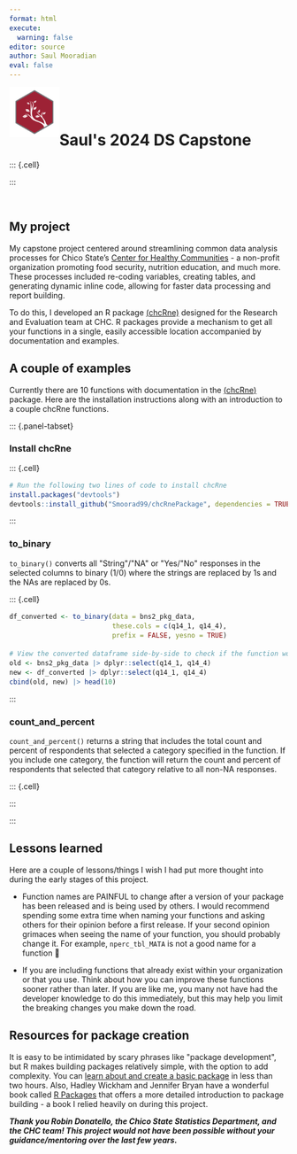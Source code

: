 ```yaml
---
format: html
execute:
  warning: false
editor: source
author: Saul Mooradian
eval: false
---
```




<img src="Sauls-image.png" alt="chcRne logo" style="width: 18%; float: left;"/>

<hr style="height:40px; visibility:hidden;" />

# Saul's 2024 DS Capstone


::: {.cell}

:::


<br/>

## My project

My capstone project centered around streamlining common data analysis processes for Chico State’s [Center for Healthy Communities](https://chcchicostate.org/) - a non-profit organization promoting food security, nutrition education, and much more. These processes included re-coding variables, creating tables, and generating dynamic inline code, allowing for faster data processing and report building.

To do this, I developed an R package [(chcRne)](https://smoorad99.github.io/chcRnePackage/index.html) designed for the Research and Evaluation team at CHC. R packages provide a mechanism to get all your functions in a single, easily accessible location accompanied by documentation and examples. 

## A couple of examples

Currently there are 10 functions with documentation in the [(chcRne)](https://smoorad99.github.io/chcRnePackage/index.html) package. Here are the installation instructions along with an introduction to a couple chcRne functions.

::: {.panel-tabset}

### Install chcRne


::: {.cell}

```{.r .cell-code}
# Run the following two lines of code to install chcRne
install.packages("devtools") 
devtools::install_github("Smoorad99/chcRnePackage", dependencies = TRUE)
```
:::


### to_binary
`to_binary()` converts all "String"/"NA" or "Yes/"No" responses in the selected columns to binary (1/0) where the strings are replaced by 1s and the NAs are replaced by 0s.


::: {.cell}

```{.r .cell-code}
df_converted <- to_binary(data = bns2_pkg_data, 
                          these.cols = c(q14_1, q14_4), 
                          prefix = FALSE, yesno = TRUE)

# View the converted dataframe side-by-side to check if the function worked
old <- bns2_pkg_data |> dplyr::select(q14_1, q14_4)
new <- df_converted |> dplyr::select(q14_1, q14_4)
cbind(old, new) |> head(10)
```
:::


### count_and_percent
`count_and_percent()` returns a string that includes the total count and percent of respondents that selected a category specified in the function. If you include one category, the function will return the count and percent of respondents that selected that category relative to all non-NA responses.


::: {.cell}

:::



:::

## Lessons learned

Here are a couple of lessons/things I wish I had put more thought into during the early stages of this project.

-   Function names are PAINFUL to change after a version of your package has been released and is being used by others. I would recommend spending some extra time when naming your functions and asking others for their opinion before a first release. If your second opinion grimaces when seeing the name of your function, you should probably change it. For example, `nperc_tbl_MATA` is not a good name for a function 😬

-   If you are including functions that already exist within your organization or that you use. Think about how you can improve these functions sooner rather than later. If you are like me, you many not have had the developer knowledge to do this immediately, but this may help you limit the breaking changes you make down the road.


## Resources for package creation

It is easy to be intimidated by scary phrases like "package development", but R makes building packages relatively simple, with the option to add complexity. You can [learn about and create a basic package](https://www.youtube.com/watch?v=EpTkT6Rkgbs&t=2224s) in less than two hours. Also, Hadley Wickham and Jennifer Bryan have a wonderful book called [R Packages](https://r-pkgs.org/) that offers a more detailed introduction to package building - a book I relied heavily on during this project.



***Thank you Robin Donatello, the Chico State Statistics Department, and the CHC team! This project would not have been possible without your guidance/mentoring over the last few years.***

